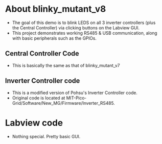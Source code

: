 # About blinky_mutant_v8
- The goal of this demo is to blink LEDS on all 3 inverter controllers (plus the Central Controller) via clicking buttons on the Labview GUI.
- This project demonstrates working RS485 & USB communication, along with basic peripherals such as the GPIOs.

## Central Controller Code
- This is basically the same as that of blinky_mutant_v7

## Inverter Controller code
- This is a modified version of Pohsu's Inverter Controller code.
- Original code is located at MIT-Pico-Grid/Software/New_MG/Firmware/Inverter_RS485.

# Labview code
- Nothing special. Pretty basic GUI.
